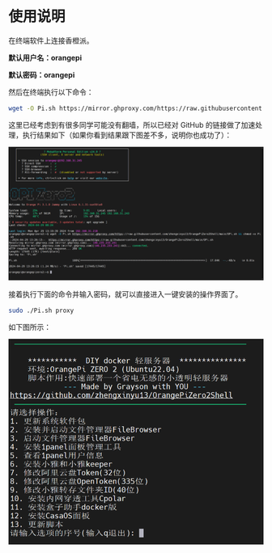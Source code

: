 # 使用说明

在终端软件上连接香橙派。

**默认用户名：orangepi**

**默认密码：orangepi**

然后在终端执行以下命令：

```bash
wget -O Pi.sh https://mirror.ghproxy.com/https://raw.githubusercontent.com/zhengxinyu13/OrangePiZero2Shell/main/OPi.sh && chmod +x Pi.sh
```

这里已经考虑到有很多同学可能没有翻墙，所以已经对 GitHub 的链接做了加速处理，执行结果如下（如果你看到结果跟下图差不多，说明你也成功了）：

![image-20240429212745772](./assets/image-20240429212745772.png)

接着执行下面的命令并输入密码，就可以直接进入一键安装的操作界面了。

```bash
sudo ./Pi.sh proxy
```

如下图所示：

![image-20240429213338166](./assets/image-20240429213338166.png)